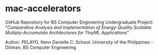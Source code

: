 # mac-accelerators
GitHub Repository for BS Computer Engineering Undergraduate Project:
"_Comparative Analysis and Implementation of Energy-Quality Scalable Multiply-Accumulate Architectures for TinyML Applications_"

Author: PELAYO, Kenn Danielle C.
School: University of the Philippines - Diliman, BS Computer Engineering
